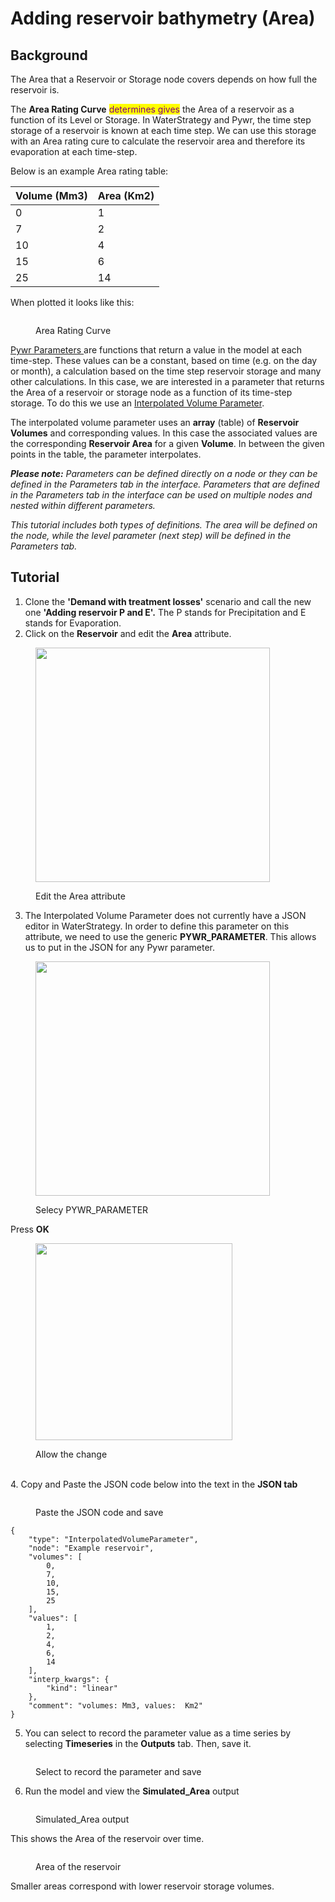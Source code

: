 # Adding reservoir bathymetry (Area)

## Background <a href="#background" id="background"></a>

The Area that a Reservoir or Storage node covers depends on how full the reservoir is.

The **Area Rating Curve** <mark style="color:purple;">determines gives</mark> the Area of a reservoir as a function of its Level or Storage. In WaterStrategy and Pywr, the time step storage of a reservoir is known at each time step. We can use this storage with an Area rating cure to calculate the reservoir area and therefore its evaporation at each time-step.

Below is an example Area rating table:

| Volume (Mm3) | Area (Km2) |
| ------------ | ---------- |
| 0            | 1          |
| 7            | 2          |
| 10           | 4          |
| 15           | 6          |
| 25           | 14         |

When plotted it looks like this:

<figure><img src="../../../.gitbook/assets/image (162).png" alt=""><figcaption><p>Area Rating Curve</p></figcaption></figure>

[Pywr Parameters ](https://water-strategy.gitbook.io/water-strategy/modelling-fundamentals/parameters)are functions that return a value in the model at each time-step. These values can be a constant, based on time (e.g. on the day or month), a calculation based on the time step reservoir storage and many other calculations. In this case, we are interested in a parameter that returns the Area of a reservoir or storage node as a function of its time-step storage. To do this we use an [Interpolated Volume Parameter](https://water-strategy.gitbook.io/water-strategy/modelling-fundamentals/parameters/interpolated-volume).

The interpolated volume parameter uses an **array** (table) of **Reservoir Volumes** and corresponding values. In this case the associated values are the corresponding **Reservoir Area** for a given **Volume**. In between the given points in the table, the parameter interpolates.

_**Please note:** Parameters can be defined directly on a node or they can be defined in the Parameters tab in the interface. Parameters that are defined in the Parameters tab in the interface can be used on multiple nodes and nested within different parameters._

_This tutorial includes both types of definitions. The area will be defined on the node, while the level parameter (next step) will be defined in the Parameters tab._

## Tutorial <a href="#tutorial" id="tutorial"></a>

1. Clone the **'Demand with treatment losses'** scenario and call the new one **'Adding reservoir P and E'.** The P stands for Precipitation and E stands for Evaporation.&#x20;
2. Click on the **Reservoir** and edit the **Area** attribute.

<figure><img src="../../../.gitbook/assets/image (115).png" alt="" width="375"><figcaption><p>Edit the Area attribute</p></figcaption></figure>

3. The Interpolated Volume Parameter does not currently have a JSON editor in WaterStrategy. In order to define this parameter on this attribute, we need to use the generic **PYWR\_PARAMETER**. This allows us to put in the JSON for any Pywr parameter.

<figure><img src="../../../.gitbook/assets/image (85).png" alt="" width="375"><figcaption><p>Selecy PYWR_PARAMETER</p></figcaption></figure>

Press **OK**

<figure><img src="../../../.gitbook/assets/image (65).png" alt="" width="315"><figcaption><p>Allow the change</p></figcaption></figure>

\
4\. Copy and Paste the JSON code below into the text in the **JSON tab**

<figure><img src="../../../.gitbook/assets/image (84).png" alt=""><figcaption><p>Paste the JSON code and save</p></figcaption></figure>

```
{
	"type": "InterpolatedVolumeParameter",
	"node": "Example reservoir",
	"volumes": [
		0,
		7,
		10,
		15,
		25
	],
	"values": [
		1,
		2,
		4,
		6,
		14
	],
	"interp_kwargs": {
		"kind": "linear"
	},
	"comment": "volumes: Mm3, values:  Km2"
}
```

5. You can select to record the parameter value as a time series by selecting **Timeseries** in the **Outputs** tab. Then, save it.

<figure><img src="../../../.gitbook/assets/image (86).png" alt=""><figcaption><p>Select to record the parameter and save</p></figcaption></figure>

6. Run the model and view the **Simulated\_Area** output

<figure><img src="../../../.gitbook/assets/image (68).png" alt=""><figcaption><p>Simulated_Area output</p></figcaption></figure>

This shows the Area of the reservoir over time.

<figure><img src="../../../.gitbook/assets/image (88).png" alt=""><figcaption><p>Area of the reservoir</p></figcaption></figure>

Smaller areas correspond with lower reservoir storage volumes.

